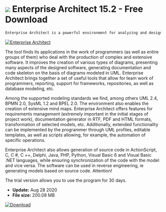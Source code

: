 # ![](https://cdn.softexe.net/static/icon/4/enterprise-architect-9834.png) Enterprise Architect 15.2 - Free Download

```sh
Enterprise Architect is a powerful environment for analyzing and designing software using UML. It supports the programmer at almost every stage of software development - from designing, creating documentation and implementation.
```
[![Enterprise Architect](https://gallery.dpcdn.pl/imgc/Tools/11549/g_-_420x350_1.5_-_x20121129194310_00.png)](https://softexe.net/win/development-it/software-design/enterprise-architect:ahcd.html)

The tool finds its applications in the work of programmers (as well as entire groups of them) who deal with the production of complex and extensive software. It improves the creation of various types of diagrams, presenting many aspects of the designed software, generating documentation and code skeleton on the basis of diagrams modeled in UML. Enterprise Architect brings together a set of useful tools that allow for team work of programmers, reporting, support for frameworks, repositories, as well as database modeling, etc.
 
 Among the supported modeling standards we find, among others UML 2.4, BPMN 2.0, SysML 1.2 and BPEL 2.0. The environment also enables the creation of extensive mind maps. Enterprise Architect offers features for requirements management (extremely important in the initial stages of project work), documentation generator in RTF, PDF and HTML formats, transformation of selected models, etc. Additionally, extended functionality can be implemented by the programmer through UML profiles, editable templates, as well as scripts allowing, for example, the automation of specific operations.
 
 Enterprise Architect also allows generation of source code in ActionScript, C, C #, C ++, Delphi, Java, PHP, Python, Visual Basic 6 and Visual Basic .NET languages, while ensuring synchronization of the code with the model and vice versa. The software can be used in reverse engineering, ie generating models based on source code.
 Attention!
 
 The trial version allows you to use the program for 30 days.


- **Update:** Aug 28 2020
- **File size:** 200.08 MB

[![Download](https://cdn.softexe.net/static/img/download.png)](https://softexe.net/win/development-it/software-design/enterprise-architect:ahcd.html)

